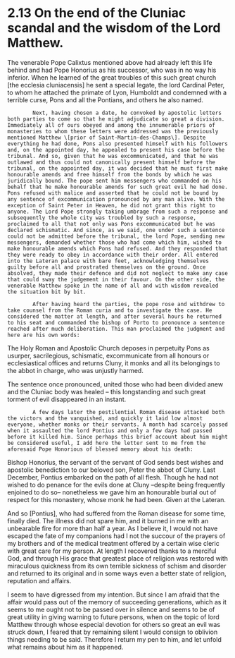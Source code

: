 # 2.13 On the end of the Cluniac scandal and the wisdom of the Lord Matthew.

The venerable Pope Calixtus mentioned above had already left this life behind and had Pope Honorius as his successor, who was in no way his inferior. When he learned of the great troubles of this such great church \[the ecclesia cluniacensis\] he sent a special legate, the lord Cardinal Peter, to whom he attached the primate of Lyon, Humboldt and condemned with a terrible curse, Pons and all the Pontians, and others he also named.

            Next, having chosen a date, he convoked by apostolic letters both parties to come so that he might adjudicate so great a division. Immediately all of ours obeyed and among the innumerable priors of monasteries to whom these letters were addressed was the previously mentioned Matthew \[prior of Saint-Martin-des-Champs\]. Despite everything he had done, Pons also presented himself with his followers and, on the appointed day, he appealed to present his case before the tribunal. And so, given that he was excommunicated, and that he was outlawed and thus could not canonically present himself before the tribunal, on the appointed day, it was decided that he must first make honourable amends and free himself from the bonds by which he was juridically bound. The pope sent him messengers who commanded on his behalf that he make honourable amends for such great evil he had done. Pons refused with malice and asserted that he could not be bound by any sentence of excommunication pronounced by any man alive. With the exception of Saint Peter in Heaven, he did not grant this right to anyone. The Lord Pope strongly taking umbrage from such a response and subsequently the whole city was troubled by such a response, proclaimed to all that not only was Pons excommunicated but he was declared schismatic. And since, as we said, one under such a sentence could not be admitted before the tribunal, the lord Pope, sending new messengers, demanded whether those who had come which him, wished to make honourable amends which Pons had refused. And they responded that they were ready to obey in accordance with their order. All entered into the Lateran palace with bare feet, acknowledging themselves guilty before all and prostrated themselves on the ground. Once absolved, they made their defence and did not neglect to make any case that could sway the judgement in their favour. On the other side, the venerable Matthew spoke in the name of all and with wisdom revealed the situation bit by bit.

            After having heard the parties, the pope rose and withdrew to take counsel from the Roman curia and to investigate the case. He considered the matter at length, and after several hours he returned to his seat and commanded the bishop of Porto to pronounce a sentence reached after much deliberation. This man proclaimed the judgment and here are his own words:

The Holy Roman and Apostolic Church deposes in perpetuity Pons as usurper, sacrilegious, schismatic, excommunicate from all honours or ecclesiastical offices and returns Cluny, it monks and all its belongings to the abbot in charge, who was unjustly harmed.

The sentence once pronounced, united those who had been divided anew and the Cluniac body was healed – this longstanding and such great torment of evil disappeared in an instant.

            A few days later the pestilential Roman disease attacked both the victors and the vanquished, and quickly it laid low almost everyone, whether monks or their servants. A month had scarcely passed when it assaulted the lord Pontius and only a few days had passed before it killed him. Since perhaps this brief account about him might be considered useful, I add here the letter sent to me from the aforesaid Pope Honorious of blessed memory about his death:

Bishop Honorius, the servant of the servant of God sends best wishes and apostolic benediction to our beloved son, Peter the abbot of Cluny. Last December, Pontius embarked on the path of all flesh. Though he had not wished to do penance for the evils done at Cluny –despite being frequently enjoined to do so– nonetheless we gave him an honourable burial out of respect for this monastery, whose monk he had been. Given at the Lateran.

And so \[Pontius\], who had suffered from the Roman disease for some time, finally died. The illness did not spare him, and it burned in me with an unbearable fire for more than half a year. As I believe it, I would not have escaped the fate of my companions had I not the succour of the prayers of my brothers and of the medical treatment offered by a certain wise cleric with great care for my person. At length I recovered thanks to a merciful God, and through His grace that greatest place of religion was restored with miraculous quickness from its own terrible sickness of schism and disorder and returned to its original and in some ways even a better state of religion, reputation and affairs.

I seem to have digressed from my intention. But since I am afraid that the affair would pass out of the memory of succeeding generations, which as it seems to me ought not to be passed over in silence and seems to be of great utility in giving warning to future persons, when on the topic of lord Matthew through whose especial devotion for others so great an evil was struck down, I feared that by remaining silent I would consign to oblivion things needing to be said. Therefore I return my pen to him, and let unfold what remains about him as it happened.

